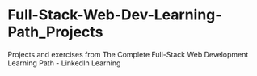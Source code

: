 # Full-Stack-Web-Dev-Learning-Path_Projects
Projects and exercises from The Complete Full-Stack Web Development Learning Path - LinkedIn Learning
